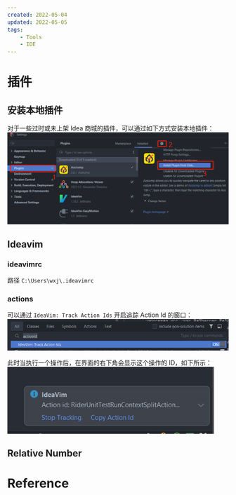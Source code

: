 ```yaml
---
created: 2022-05-04
updated: 2022-05-05
tags:
    - Tools
    - IDE
---
```


# 插件

## 安装本地插件

对于一些过时或未上架 Idea 商城的插件，可以通过如下方式安装本地插件：
![image-20220503163342586](assets/Rider/image-20220503163342586.png)

## Ideavim

### ideavimrc

路径 `C:\Users\wxj\.ideavimrc`

### actions

可以通过 `IdeaVim: Track Action Ids` 开启追踪 Action Id 的窗口：
![image-20220503163032756](assets/Rider/image-20220503163032756.png)

此时当执行一个操作后，在界面的右下角会显示这个操作的 ID，如下所示：
![|400](assets/Rider/image-20220503163017459.png)

## Relative Number


# Reference
